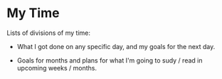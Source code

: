 My Time
=======

Lists of divisions of my time:

  - What I got done on any specific day, and my goals for the next
    day.

  - Goals for months and plans for what I'm going to sudy / read in
    upcoming weeks / months.

